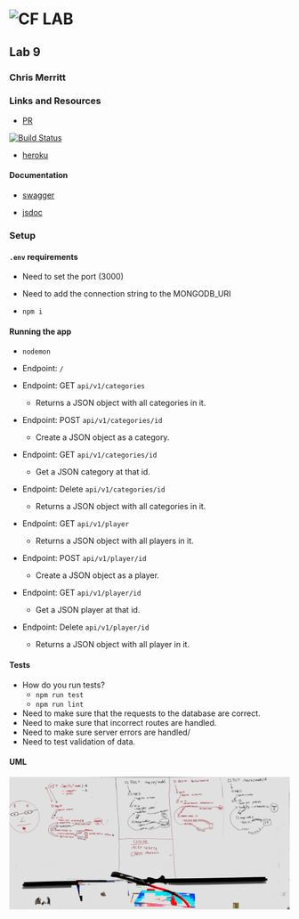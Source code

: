 ![CF](http://i.imgur.com/7v5ASc8.png) LAB
=================================================

## Lab 9
### Chris Merritt
### Links and Resources
* [PR](https://github.com/401-advanced-javascript-merritt/lab-09/pull/1)

[![Build Status](https://www.travis-ci.com/401-advanced-javascript-merritt/lab-09.svg?branch=master)](https://www.travis-ci.com/401-advanced-javascript-merritt/lab-09)

* [heroku]()

#### Documentation

* [swagger](https://lab9-merritt.herokuapp.com/api/v1/doc/)

* [jsdoc](https://lab9-merritt.herokuapp.com/docs/index.html)

### Setup
#### `.env` requirements
* Need to set the port (3000)
* Need to add the connection string to the MONGODB_URI

* `npm i`

#### Running the app
* `nodemon`
* Endpoint: `/`
* Endpoint: GET `api/v1/categories`
  * Returns a JSON object with all categories in it.
* Endpoint: POST `api/v1/categories/id`
  * Create a JSON object as a category.
* Endpoint: GET `api/v1/categories/id`
  * Get a JSON category at that id.
* Endpoint: Delete `api/v1/categories/id`
  * Returns a JSON object with all categories in it.

* Endpoint: GET `api/v1/player`
  * Returns a JSON object with all players in it.
* Endpoint: POST `api/v1/player/id`
  * Create a JSON object as a player.
* Endpoint: GET `api/v1/player/id`
  * Get a JSON player at that id.
* Endpoint: Delete `api/v1/player/id`
  * Returns a JSON object with all player in it.


#### Tests
* How do you run tests?
  * `npm run test`
  * `npm run lint`
* Need to make sure that the requests to the database are correct.
* Need to make sure that incorrect routes are handled.
* Need to make sure server errors are handled/
* Need to test validation of data.

#### UML
![UML](./assets/lab-09-UML.JPG)